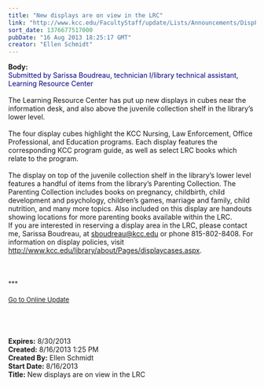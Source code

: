 ```yaml
---
title: "New displays are on view in the LRC"
link: "http://www.kcc.edu/FacultyStaff/update/Lists/Announcements/DispForm.aspx?ID=1200"
sort_date: 1376677517000
pubDate: "16 Aug 2013 18:25:17 GMT"
creator: "Ellen Schmidt"
---
```


<div><b>Body:</b> <div class="ExternalClassA1DC308D7742446EBF7C87617D9A48AC"><div><font color="#000080">Submitted by Sarissa Boudreau, technician I/library technical assistant, Learning Resource Center</font></div>
<div> </div>
<div>The Learning Resource Center has put up new displays in cubes near the information desk, and also above the juvenile collection shelf in the library’s lower level.  </div>
<div> </div>
<div>The four display cubes highlight the KCC Nursing, Law Enforcement, Office Professional, and Education programs. Each display features the corresponding KCC program guide, as well as select LRC books which relate to the program.</div>
<div><br />The display on top of the juvenile collection shelf in the library’s lower level features a handful of items from the library’s Parenting Collection. The Parenting Collection includes books on pregnancy, childbirth, child development and psychology, children’s games, marriage and family, child nutrition, and many more topics. Also included on this display are handouts showing locations for more parenting books available within the LRC.<br /></div>
<div>If you are interested in reserving a display area in the LRC, please contact me, Sarissa Boudreau, at <a href="mailto:sboudreau@kcc.edu">sboudreau@kcc.edu</a> or phone 815-802-8408. For information on display policies, visit <a href="/library/policies/Pages/displaycases.aspx">http://www.kcc.edu/library/about/Pages/displaycases.aspx</a>.</div>
<div> </div>
<div> </div>
<div>
<div>
<div><br />
<div></div>
<div>
<div>
<div></div>
<div><font size="2">***</font></div>
<div><font size="2"></font> </div>
<div><font size="2"></font></div>
<div><font size="2"></font></div>
<div><font size="2"></font></div>
<div><font size="2"></font></div>
<div><font size="2"></font></div>
<div><font size="2"></font></div>
<div><font size="2"><a href="/FacultyStaff/update/Pages/dailyupdate.aspx">Go to Online Update</a></font></div>
<div><font size="2"></font> </div>
<div> </div>
<div><font size="2"></font></div><br /></div></div></div></div></div>
<div> <br /></div></div></div>
<div><b>Expires:</b> 8/30/2013</div>
<div><b>Created:</b> 8/16/2013 1:25 PM</div>
<div><b>Created By:</b> Ellen Schmidt</div>
<div><b>Start Date:</b> 8/16/2013</div>
<div><b>Title:</b> New displays are on view in the LRC</div>

